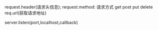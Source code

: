 request.header(请求头信息);
request.method: 请求方式 get post put delete
req.url(获取请求地址)

server.listen(port,localhost,callback)